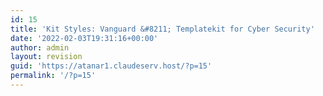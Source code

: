 ```yaml
---
id: 15
title: 'Kit Styles: Vanguard &#8211; Templatekit for Cyber Security'
date: '2022-02-03T19:31:16+00:00'
author: admin
layout: revision
guid: 'https://atanar1.claudeserv.host/?p=15'
permalink: '/?p=15'
---
```



